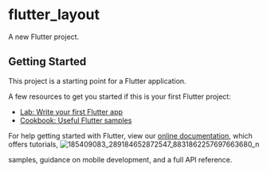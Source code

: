 # flutter_layout

A new Flutter project.

## Getting Started

This project is a starting point for a Flutter application.

A few resources to get you started if this is your first Flutter project:

- [Lab: Write your first Flutter app](https://flutter.dev/docs/get-started/codelab)
- [Cookbook: Useful Flutter samples](https://flutter.dev/docs/cookbook)

For help getting started with Flutter, view our
[online documentation](https://flutter.dev/docs), which offers tutorials,
![185409083_289184652872547_8831862257697663680_n](https://user-images.githubusercontent.com/64188827/118392579-14f75f00-b65a-11eb-97f3-5aea19d46e50.png)

samples, guidance on mobile development, and a full API reference.

